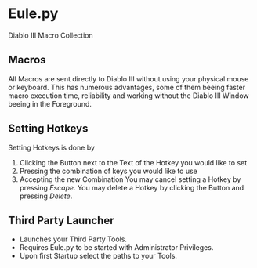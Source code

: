 # Eule.py
Diablo III Macro Collection

## Macros
All Macros are sent directly to Diablo III without using your physical mouse or keyboard.
This has numerous advantages, some of them beeing faster macro execution time, reliability and working without the Diablo III Window beeing in the Foreground.

## Setting Hotkeys
Setting Hotkeys is done by
1. Clicking the Button next to the Text of the Hotkey you would like to set
2. Pressing the combination of keys you would like to use
3. Accepting the new Combination
You may cancel setting a Hotkey by pressing *Escape*.
You may delete a Hotkey by clicking the Button and pressing *Delete*.

## Third Party Launcher
* Launches your Third Party Tools.
* Requires Eule.py to be started with Administrator Privileges.
* Upon first Startup select the paths to your Tools.
